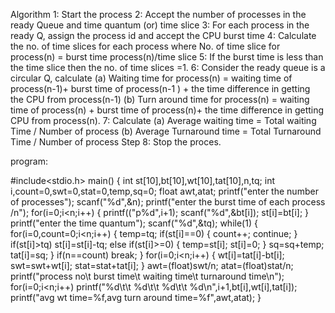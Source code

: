 Algorithm
1: Start the process
2: Accept the number of processes in the ready Queue and time quantum (or) time slice
3: For each process in the ready Q, assign the process id and accept the CPU burst time
4: Calculate the no. of time slices for each process where
     No. of time slice for process(n) = burst time process(n)/time slice
5: If the burst time is less than the time slice then the no. of time slices =1.
6: Consider the ready queue is a circular Q, calculate
        (a) Waiting time for process(n) = waiting time of process(n-1)+ burst time of process(n-1 ) +
              the time difference in getting the CPU from process(n-1)
        (b) Turn around time for process(n) = waiting time of process(n) + burst time of process(n)+ the
               time difference in getting CPU from process(n).
7: Calculate
       (a) Average waiting time = Total waiting Time / Number of process
    (b) Average Turnaround time = Total Turnaround Time / Number of process Step 
8: Stop the proces.

program:
 
#include<stdio.h>
main()
{
 int st[10],bt[10],wt[10],tat[10],n,tq;
 int i,count=0,swt=0,stat=0,temp,sq=0;
 float awt,atat;
 printf("enter the number of processes");
 scanf("%d",&n);
 printf("enter the burst time of each process /n");
 for(i=0;i<n;i++)
 {
printf(("p%d",i+1);
scanf("%d",&bt[i]);
 st[i]=bt[i];
 }
 printf("enter the time quantum");
 scanf("%d",&tq);
 while(1)
 {
 for(i=0,count=0;i<n;i++)
 {
 temp=tq;
 if(st[i]==0)
 {
 count++;
 continue;
 }
 if(st[i]>tq)
 st[i]=st[i]-tq;
else
 if(st[i]>=0)
 {
 temp=st[i];
 st[i]=0;
 }
 sq=sq+temp;
 tat[i]=sq;
 }
 if(n==count)
 break;
 }
 for(i=0;i<n;i++)
 {
 wt[i]=tat[i]-bt[i];
 swt=swt+wt[i];
 stat=stat+tat[i];
 }
 awt=(float)swt/n;
 atat=(float)stat/n;
 printf("process no\t burst time\t waiting time\t turnaround time\n");
 for(i=0;i<n;i++)
 printf("%d\t\t %d\t\t %d\t\t %d\n",i+1,bt[i],wt[i],tat[i]);
 printf("avg wt time=%f,avg turn around time=%f",awt,atat);
} 
